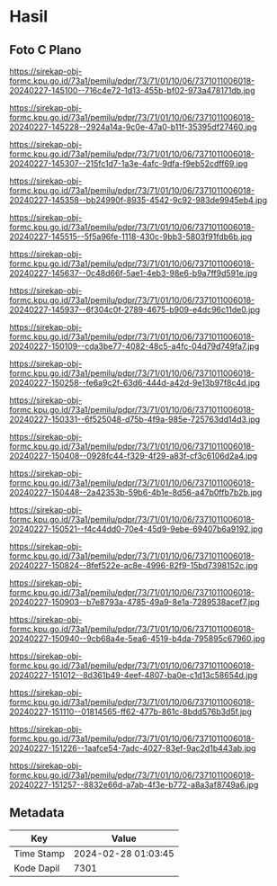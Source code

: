 # Hasil

## Foto C Plano

https://sirekap-obj-formc.kpu.go.id/73a1/pemilu/pdpr/73/71/01/10/06/7371011006018-20240227-145100--716c4e72-1d13-455b-bf02-973a478171db.jpg

https://sirekap-obj-formc.kpu.go.id/73a1/pemilu/pdpr/73/71/01/10/06/7371011006018-20240227-145228--2924a14a-9c0e-47a0-b11f-35395df27460.jpg

https://sirekap-obj-formc.kpu.go.id/73a1/pemilu/pdpr/73/71/01/10/06/7371011006018-20240227-145307--215fc1d7-1a3e-4afc-9dfa-f9eb52cdff69.jpg

https://sirekap-obj-formc.kpu.go.id/73a1/pemilu/pdpr/73/71/01/10/06/7371011006018-20240227-145358--bb24990f-8935-4542-9c92-983de9945eb4.jpg

https://sirekap-obj-formc.kpu.go.id/73a1/pemilu/pdpr/73/71/01/10/06/7371011006018-20240227-145515--5f5a96fe-1118-430c-9bb3-5803f91fdb6b.jpg

https://sirekap-obj-formc.kpu.go.id/73a1/pemilu/pdpr/73/71/01/10/06/7371011006018-20240227-145637--0c48d66f-5ae1-4eb3-98e6-b9a7ff9d591e.jpg

https://sirekap-obj-formc.kpu.go.id/73a1/pemilu/pdpr/73/71/01/10/06/7371011006018-20240227-145937--6f304c0f-2789-4675-b909-e4dc96c11de0.jpg

https://sirekap-obj-formc.kpu.go.id/73a1/pemilu/pdpr/73/71/01/10/06/7371011006018-20240227-150109--cda3be77-4082-48c5-a4fc-04d79d749fa7.jpg

https://sirekap-obj-formc.kpu.go.id/73a1/pemilu/pdpr/73/71/01/10/06/7371011006018-20240227-150258--fe6a9c2f-63d6-444d-a42d-9e13b97f8c4d.jpg

https://sirekap-obj-formc.kpu.go.id/73a1/pemilu/pdpr/73/71/01/10/06/7371011006018-20240227-150331--6f525048-d75b-4f9a-985e-725763dd14d3.jpg

https://sirekap-obj-formc.kpu.go.id/73a1/pemilu/pdpr/73/71/01/10/06/7371011006018-20240227-150408--0928fc44-f329-4f29-a83f-cf3c6106d2a4.jpg

https://sirekap-obj-formc.kpu.go.id/73a1/pemilu/pdpr/73/71/01/10/06/7371011006018-20240227-150448--2a42353b-59b6-4b1e-8d56-a47b0ffb7b2b.jpg

https://sirekap-obj-formc.kpu.go.id/73a1/pemilu/pdpr/73/71/01/10/06/7371011006018-20240227-150521--f4c44dd0-70e4-45d9-9ebe-69407b6a9192.jpg

https://sirekap-obj-formc.kpu.go.id/73a1/pemilu/pdpr/73/71/01/10/06/7371011006018-20240227-150824--8fef522e-ac8e-4996-82f9-15bd7398152c.jpg

https://sirekap-obj-formc.kpu.go.id/73a1/pemilu/pdpr/73/71/01/10/06/7371011006018-20240227-150903--b7e8793a-4785-49a9-8e1a-7289538acef7.jpg

https://sirekap-obj-formc.kpu.go.id/73a1/pemilu/pdpr/73/71/01/10/06/7371011006018-20240227-150940--9cb68a4e-5ea6-4519-b4da-795895c67960.jpg

https://sirekap-obj-formc.kpu.go.id/73a1/pemilu/pdpr/73/71/01/10/06/7371011006018-20240227-151012--8d361b49-4eef-4807-ba0e-c1d13c58654d.jpg

https://sirekap-obj-formc.kpu.go.id/73a1/pemilu/pdpr/73/71/01/10/06/7371011006018-20240227-151110--01814565-ff62-477b-861c-8bdd576b3d5f.jpg

https://sirekap-obj-formc.kpu.go.id/73a1/pemilu/pdpr/73/71/01/10/06/7371011006018-20240227-151226--1aafce54-7adc-4027-83ef-9ac2d1b443ab.jpg

https://sirekap-obj-formc.kpu.go.id/73a1/pemilu/pdpr/73/71/01/10/06/7371011006018-20240227-151257--8832e66d-a7ab-4f3e-b772-a8a3af8749a6.jpg


## Metadata

| Key        | Value               |
| ---------- | ------------------- |
| Time Stamp | 2024-02-28 01:03:45 |
| Kode Dapil | 7301                |



